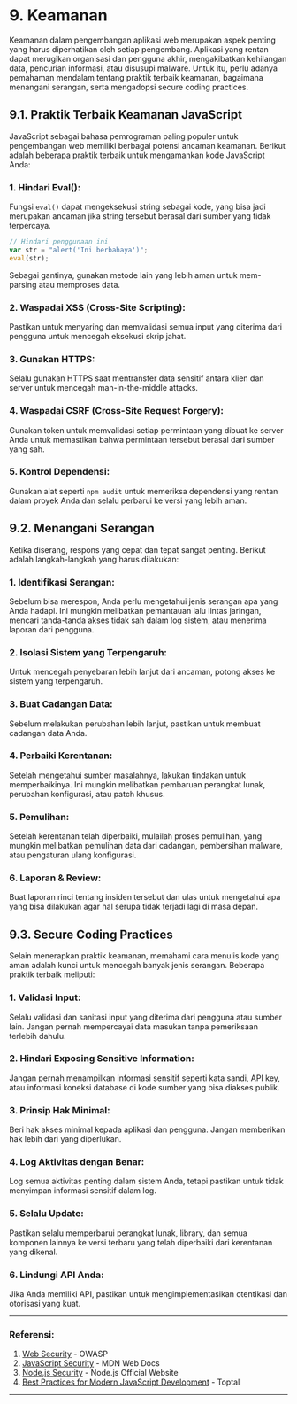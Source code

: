 # 9. Keamanan

Keamanan dalam pengembangan aplikasi web merupakan aspek penting yang harus diperhatikan oleh setiap pengembang. Aplikasi yang rentan dapat merugikan organisasi dan pengguna akhir, mengakibatkan kehilangan data, pencurian informasi, atau disusupi malware. Untuk itu, perlu adanya pemahaman mendalam tentang praktik terbaik keamanan, bagaimana menangani serangan, serta mengadopsi secure coding practices.

## 9.1. Praktik Terbaik Keamanan JavaScript

JavaScript sebagai bahasa pemrograman paling populer untuk pengembangan web memiliki berbagai potensi ancaman keamanan. Berikut adalah beberapa praktik terbaik untuk mengamankan kode JavaScript Anda:

### 1. Hindari Eval():
Fungsi `eval()` dapat mengeksekusi string sebagai kode, yang bisa jadi merupakan ancaman jika string tersebut berasal dari sumber yang tidak terpercaya.
```javascript
// Hindari penggunaan ini
var str = "alert('Ini berbahaya')";
eval(str);
```
Sebagai gantinya, gunakan metode lain yang lebih aman untuk mem-parsing atau memproses data.

### 2. Waspadai XSS (Cross-Site Scripting):
Pastikan untuk menyaring dan memvalidasi semua input yang diterima dari pengguna untuk mencegah eksekusi skrip jahat.

### 3. Gunakan HTTPS:
Selalu gunakan HTTPS saat mentransfer data sensitif antara klien dan server untuk mencegah man-in-the-middle attacks.

### 4. Waspadai CSRF (Cross-Site Request Forgery):
Gunakan token untuk memvalidasi setiap permintaan yang dibuat ke server Anda untuk memastikan bahwa permintaan tersebut berasal dari sumber yang sah.

### 5. Kontrol Dependensi:
Gunakan alat seperti `npm audit` untuk memeriksa dependensi yang rentan dalam proyek Anda dan selalu perbarui ke versi yang lebih aman.

## 9.2. Menangani Serangan

Ketika diserang, respons yang cepat dan tepat sangat penting. Berikut adalah langkah-langkah yang harus dilakukan:

### 1. Identifikasi Serangan:
Sebelum bisa merespon, Anda perlu mengetahui jenis serangan apa yang Anda hadapi. Ini mungkin melibatkan pemantauan lalu lintas jaringan, mencari tanda-tanda akses tidak sah dalam log sistem, atau menerima laporan dari pengguna.

### 2. Isolasi Sistem yang Terpengaruh:
Untuk mencegah penyebaran lebih lanjut dari ancaman, potong akses ke sistem yang terpengaruh.

### 3. Buat Cadangan Data:
Sebelum melakukan perubahan lebih lanjut, pastikan untuk membuat cadangan data Anda.

### 4. Perbaiki Kerentanan:
Setelah mengetahui sumber masalahnya, lakukan tindakan untuk memperbaikinya. Ini mungkin melibatkan pembaruan perangkat lunak, perubahan konfigurasi, atau patch khusus.

### 5. Pemulihan:
Setelah kerentanan telah diperbaiki, mulailah proses pemulihan, yang mungkin melibatkan pemulihan data dari cadangan, pembersihan malware, atau pengaturan ulang konfigurasi.

### 6. Laporan & Review:
Buat laporan rinci tentang insiden tersebut dan ulas untuk mengetahui apa yang bisa dilakukan agar hal serupa tidak terjadi lagi di masa depan.

## 9.3. Secure Coding Practices

Selain menerapkan praktik keamanan, memahami cara menulis kode yang aman adalah kunci untuk mencegah banyak jenis serangan. Beberapa praktik terbaik meliputi:

### 1. Validasi Input:
Selalu validasi dan sanitasi input yang diterima dari pengguna atau sumber lain. Jangan pernah mempercayai data masukan tanpa pemeriksaan terlebih dahulu.

### 2. Hindari Exposing Sensitive Information:
Jangan pernah menampilkan informasi sensitif seperti kata sandi, API key, atau informasi koneksi database di kode sumber yang bisa diakses publik.

### 3. Prinsip Hak Minimal:
Beri hak akses minimal kepada aplikasi dan pengguna. Jangan memberikan hak lebih dari yang diperlukan.

### 4. Log Aktivitas dengan Benar:
Log semua aktivitas penting dalam sistem Anda, tetapi pastikan untuk tidak menyimpan informasi sensitif dalam log.

### 5. Selalu Update:
Pastikan selalu memperbarui perangkat lunak, library, dan semua komponen lainnya ke versi terbaru yang telah diperbaiki dari kerentanan yang dikenal.

### 6. Lindungi API Anda:
Jika Anda memiliki API, pastikan untuk mengimplementasikan otentikasi dan otorisasi yang kuat.

---

### Referensi:

1. [Web Security](https://www.owasp.org/) - OWASP
2. [JavaScript Security](https://developer.mozilla.org/en-US/docs/Web/JavaScript/Security) - MDN Web Docs
3. [Node.js Security](https://nodejs.org/en/security/) - Node.js Official Website
4. [Best Practices for Modern JavaScript Development](https://www.toptal.com/javascript/write-code-for-the-future) - Toptal

---